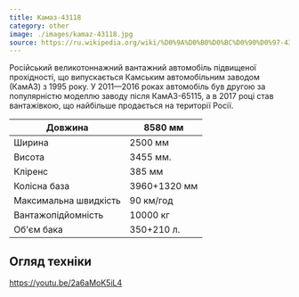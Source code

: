 ```yaml
---
title: Камаз-43118
category: other
image: ./images/kamaz-43118.jpg
source: https://ru.wikipedia.org/wiki/%D0%9A%D0%B0%D0%BC%D0%90%D0%97-43118
---
```


Російський великотоннажний вантажний автомобіль підвищеної прохідності, що випускається Камським автомобільним заводом (КамАЗ) з 1995 року. У 2011—2016 роках автомобіль був другою за популярністю моделлю заводу після КамАЗ-65115, а в 2017 році став вантажівкою, що найбільше продається на території Росії.

| Довжина               | 8580 мм      |
| --------------------- | ------------ |
| Ширина                | 2500 мм      |
| Висота                | 3455 мм.     |
| Кліренс               | 385 мм       |
| Колісна база          | 3960+1320 мм |
| Максимальна швидкість | 90 км/год    |
| Вантажопідйомність    | 10000 кг     |
| Об'єм бака            | 350+210 л.   |

## Огляд техніки

https://youtu.be/2a6aMoK5iL4
